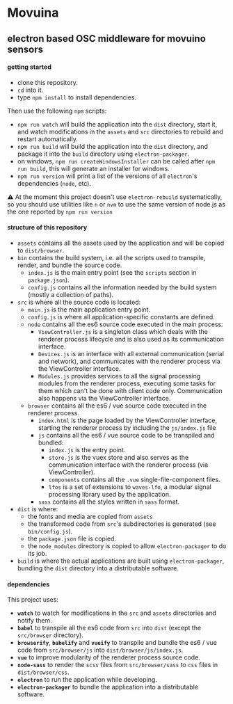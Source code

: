 # Movuina

## electron based OSC middleware for movuino sensors

#### getting started

* clone this repository.
* `cd` into it.
* type `npm install` to install dependencies.

Then use the following `npm` scripts:

* `npm run watch` will build the application into the `dist` directory, start it, and watch modifications in the `assets` and `src` directories to rebuild and restart automatically.
* `npm run build` will build the application into the `dist` directory, and package it into the `build` directory using `electron-packager`.
* on windows, `npm run createWindowsInstaller` can be called after `npm run build`, this will generate an installer for windows.
* `npm run version` will print a list of the versions of all `electron`'s dependencies (`node`, etc).

&#x26A0; At the moment this project doesn't use `electron-rebuild` systematically, so you should use utilities like `n` or `nvm` to use the same version of node.js as the one reported by `npm run version`

#### structure of this repository

* `assets` contains all the assets used by the application and will be copied to `dist/browser`.
* `bin` contains the build system, i.e. all the scripts used to transpile, render, and bundle the source code.
    * `index.js` is the main entry point (see the `scripts` section in `package.json`).
    * `config.js` contains all the information needed by the build system (mostly a collection of paths).
* `src` is where all the source code is located:
    * `main.js` is the main application entry point.
    * `config.js` is where all application-specific constants are defined.
    * `node` contains all the es6 source code executed in the main process:
        * `ViewController.js` is a singleton class which deals with the renderer process lifecycle and is also used as its communication interface.
        * `Devices.js` is an interface with all external communication (serial and network), and communicates with the renderer process via the ViewController interface.
        * `Modules.js` provides services to all the signal processing modules from the renderer process, executing some tasks for them which can't be done with client code only. Communication also happens via the ViewController interface.
    * `browser` contains all the es6 / vue source code executed in the renderer process.
        * `index.html` is the page loaded by the ViewController interface, starting the renderer process by including the `js/index.js` file
        * `js` contains all the es6 / vue source code to be transpiled and bundled:
            * `index.js` is the entry point.
            * `store.js` is the vuex store and also serves as the communication interface with the renderer process (via ViewController).
            * `components` contains all the `.vue` single-file-component files.
            * `lfos` is a set of extensions to `waves-lfo`, a modular signal processing library used by the application.
        * `sass` contains all the styles written in `sass` format.
* `dist` is where:
    * the fonts and media are copied from `assets`
    * the transformed code from `src`'s subdirectories is generated (see `bin/config.js`).
    * the `package.json` file is copied.
    * the `node_modules` directory is copied to allow `electron-packager` to do its job.
* `build` is where the actual applications are built using `electron-packager`, bundling the `dist` directory into a distributable software.

#### dependencies

This project uses:

* **`watch`** to watch for modifications in the `src` and `assets` directories and notify them.
* **`babel`** to transpile all the es6 code from `src` into `dist` (except the `src/browser` directory).
* **`browserify`**, **`babelify`** and **`vueify`** to transpile and bundle the es6 / vue code from `src/browser/js` into `dist/browser/js/index.js`.
* **`vue`** to improve modularity of the renderer process source code.
* **`node-sass`** to render the `scss` files from `src/browser/sass` to `css` files in `dist/browser/css`.
* **`electron`** to run the application while developing.
* **`electron-packager`** to bundle the application into a distributable software.
